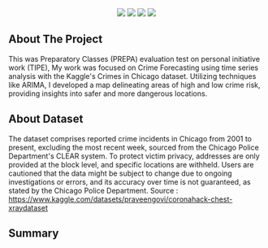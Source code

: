 <div align="center">
<img src="https://img.shields.io/badge/Python-20232A?style=for-the-badge&logo=python&logoColor=306998">
<img src="https://img.shields.io/badge/Numpy-20232A?style=for-the-badge&logo=numpy&logoColor=4B8BBE">
<img src="https://img.shields.io/badge/Pandas-20232A?style=for-the-badge&logo=pandas&logoColor=150458">
<img src="https://img.shields.io/badge/Sklearn-20232A?style=for-the-badge&logo=scikit-learn&logoColor=FF6F00">
</div>

<!-- ABOUT THE PROJECT -->
## About The Project

This was Preparatory Classes (PREPA) evaluation test on personal initiative work (TIPE), My work was focused on Crime Forecasting using time series analysis with the Kaggle's Crimes in Chicago dataset. Utilizing techniques like ARIMA, I developed a map delineating areas of high and low crime risk, providing insights into safer and more dangerous locations.

## About Dataset
The dataset comprises reported crime incidents in Chicago from 2001 to present, excluding the most recent week, sourced from the Chicago Police Department's CLEAR system. To protect victim privacy, addresses are only provided at the block level, and specific locations are withheld. Users are cautioned that the data might be subject to change due to ongoing investigations or errors, and its accuracy over time is not guaranteed, as stated by the Chicago Police Department.
 Source : [https://www.kaggle.com/datasets/praveengovi/coronahack-chest-xraydataset
](https://www.kaggle.com/datasets/currie32/crimes-in-chicago)
## Summary

